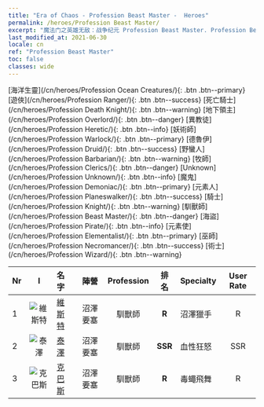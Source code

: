 ```yaml
---
title: "Era of Chaos - Profession Beast Master -  Heroes"
permalink: /heroes/Profession Beast Master/
excerpt: "魔法门之英雄无敌：战争纪元 Profession Beast Master. Profession Beast Master. List of Profession  in Era of Chaos"
last_modified_at: 2021-06-30
locale: cn
ref: "Profession Beast Master"
toc: false
classes: wide
---
```

 [海洋生靈](/cn/heroes/Profession Ocean Creatures/){: .btn .btn--primary} [遊俠](/cn/heroes/Profession Ranger/){: .btn .btn--success} [死亡騎士](/cn/heroes/Profession Death Knight/){: .btn .btn--warning} [地下領主](/cn/heroes/Profession Overlord/){: .btn .btn--danger} [異教徒](/cn/heroes/Profession Heretic/){: .btn .btn--info} [妖術師](/cn/heroes/Profession Warlock/){: .btn .btn--primary} [德魯伊](/cn/heroes/Profession Druid/){: .btn .btn--success} [野蠻人](/cn/heroes/Profession Barbarian/){: .btn .btn--warning} [牧師](/cn/heroes/Profession Clerics/){: .btn .btn--danger} [Unknown](/cn/heroes/Profession Unknown/){: .btn .btn--info} [魔鬼](/cn/heroes/Profession Demoniac/){: .btn .btn--primary} [元素人](/cn/heroes/Profession Planeswalker/){: .btn .btn--success} [騎士](/cn/heroes/Profession Knight/){: .btn .btn--warning} [馴獸師](/cn/heroes/Profession Beast Master/){: .btn .btn--danger} [海盜](/cn/heroes/Profession Pirate/){: .btn .btn--info} [元素使](/cn/heroes/Profession Elementalist/){: .btn .btn--primary} [巫師](/cn/heroes/Profession Necromancer/){: .btn .btn--success} [術士](/cn/heroes/Profession Wizard/){: .btn .btn--warning} 

  | Nr |  I |    名字    |  陣營  |  Profession   |  排名  |    Specialty     | User Rate  | 
  |:---|:--:|:-----------|:-------:|:-------------:|:------:|:-----------------|:----:|
  | 1 | ![維斯特](/images/h/h_Wystan.jpg) | [維斯特](/cn/heroes/Wystan/) | 沼澤要塞 | 馴獸師 | **R** |  沼澤獵手 | R |
  | 2 | ![泰澤](/images/h/h_Tazar.jpg) | [泰澤](/cn/heroes/Tazar/) | 沼澤要塞 | 馴獸師 | **SSR** |  血性狂怒 | SSR |
  | 3 | ![克巴斯](/images/h/h_Korbac.jpg) | [克巴斯](/cn/heroes/Korbac/) | 沼澤要塞 | 馴獸師 | **R** |  毒蠅飛舞 | R |
